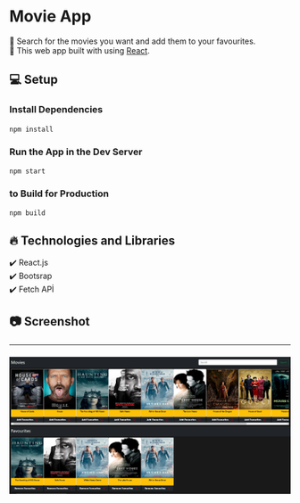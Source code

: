 # Movie App

🔸 Search for the movies you want and add them to your favourites. <br>
🔸 This web app built with using [React](https://reactjs.org/).

## 💻 Setup <br>

### Install Dependencies

```
npm install
```

### Run the App in the Dev Server

```
npm start
```

### to Build for Production

```
npm build
```

## 🔥 Technologies and Libraries <br>

✔️ React.js <br>
✔️ Bootsrap <br>
✔️ Fetch APİ

## 📷 Screenshot <hr>

<img src="./src/screenshot/movieapp.png">
